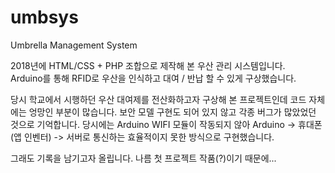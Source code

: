 # umbsys
Umbrella Management System

2018년에 HTML/CSS + PHP 조합으로 제작해 본 우산 관리 시스템입니다. <br>
Arduino를 통해 RFID로 우산을 인식하고 대여 / 반납 할 수 있게 구상했습니다.

당시 학교에서 시행하던 우산 대여제를 전산화하고자 구상해 본 프로젝트인데 코드 자체에는 엉망인 부분이 많습니다.
보안 모델 구현도 되어 있지 않고 각종 버그가 많았었던 것으로 기억합니다.
당시에는 Arduino WIFI 모듈이 작동되지 않아 Arduino -> 휴대폰(앱 인벤터) -> 서버로 통신하는 효율적이지 못한 방식으로 구현했습니다.

그래도 기록을 남기고자 올립니다.
나름 첫 프로젝트 작품(?)이기 때문에...
